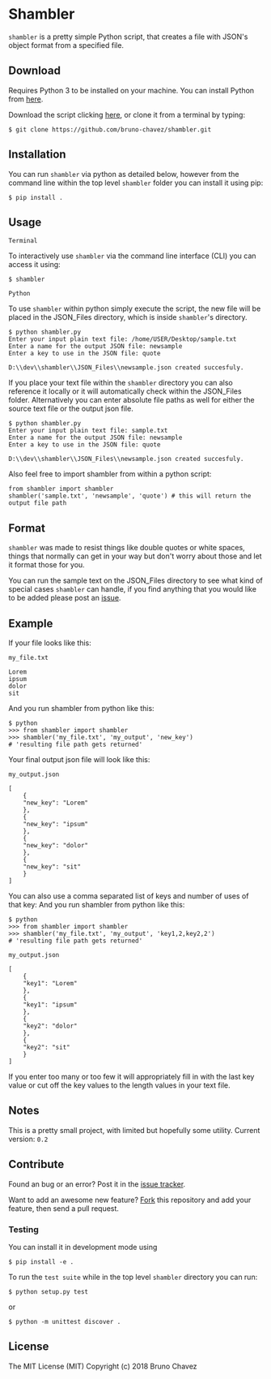 # Shambler
 `shambler` is a pretty simple Python script, that creates a file with JSON's object format from a specified file.

## Download

Requires Python 3 to be installed on your machine. You can install Python from [here](https://www.python.org/downloads/release/python-365/).

Download the script clicking [here](https://github.com/bruno-chavez/shambler/archive/master.zip), or clone it from a terminal by typing:

```
$ git clone https://github.com/bruno-chavez/shambler.git
```

## Installation
You can run `shambler` via python as detailed below, however from the command line within the top level `shambler` folder you can install it using pip:
```
$ pip install .
```

## Usage

`Terminal`

To interactively use `shambler` via the command line interface (CLI) you can access it using:
```
$ shambler
```

`Python`

To use `shambler` within python simply execute the script, the new file will be placed in the JSON_Files directory, which is inside `shambler`'s directory.

```
$ python shambler.py
Enter your input plain text file: /home/USER/Desktop/sample.txt
Enter a name for the output JSON file: newsample
Enter a key to use in the JSON file: quote

D:\\dev\\shambler\\JSON_Files\\newsample.json created succesfuly.
```
If you place your text file within the `shambler` directory you can also reference it locally or it will automatically check within the JSON_Files folder. Alternatively you can enter absolute file paths as well for either the source text file or the output json file.

```
$ python shambler.py
Enter your input plain text file: sample.txt
Enter a name for the output JSON file: newsample
Enter a key to use in the JSON file: quote

D:\\dev\\shambler\\JSON_Files\\newsample.json created succesfuly.
```


Also feel free to import shambler from within a python script:
```
from shambler import shambler
shambler('sample.txt', 'newsample', 'quote') # this will return the output file path
```


## Format

`shambler` was made to resist things like double quotes or white spaces, things that normally can get in your way but don't worry about those and let it format those for you.

You can run the sample text on the JSON_Files directory to see what kind of special cases `shambler` can handle, if you find anything that you would like to be added please post an [issue](https://github.com/bruno-chavez/shambler/issues).

## Example

If your file looks like this:

`my_file.txt`
```
Lorem
ipsum
dolor
sit
```

And you run shambler from python like this:
```
$ python
>>> from shambler import shambler
>>> shambler('my_file.txt', 'my_output', 'new_key')
# 'resulting file path gets returned'
```
Your final output json file will look like this:

`my_output.json`
```
[
	{
	"new_key": "Lorem"
	},
	{
	"new_key": "ipsum"
	},
	{
	"new_key": "dolor"
	},
	{
	"new_key": "sit"
	}
]
```
You can also use a comma separated list of keys and number of uses of that key:
 And you run shambler from python like this:
```
$ python
>>> from shambler import shambler
>>> shambler('my_file.txt', 'my_output', 'key1,2,key2,2')
# 'resulting file path gets returned'
```
`my_output.json`
```
[
	{
	"key1": "Lorem"
	},
	{
	"key1": "ipsum"
	},
	{
	"key2": "dolor"
	},
	{
	"key2": "sit"
	}
]
```
If you enter too many or too few it will appropriately fill in with the last key value or cut off the key values to the length values in your text file.
## Notes

This is a pretty small project, with limited but hopefully some utility.
Current version: `0.2`

## Contribute

Found an bug or an error? Post it in the [issue tracker](https://github.com/bruno-chavez/shambler/issues).

Want to add an awesome new feature? [Fork](https://github.com/bruno-chavez/shambler/fork) this repository and add your feature, then send a pull request.

### Testing
You can install it in development mode using
```
$ pip install -e .
```

To run the `test suite` while in the top level `shambler` directory you can run:
```
$ python setup.py test
```
or 
```
$ python -m unittest discover .
```
## License
The MIT License (MIT)
Copyright (c) 2018 Bruno Chavez
